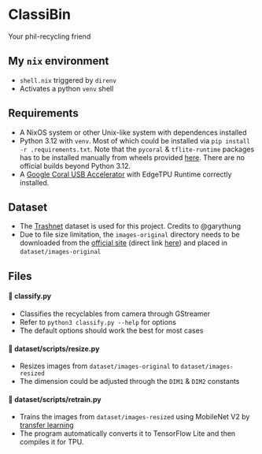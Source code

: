 # ClassiBin

Your phil-recycling friend

## My `nix` environment

* `shell.nix` triggered by `direnv`
* Activates a python `venv` shell

## Requirements

* A NixOS system or other Unix-like system with dependences installed
* Python 3.12 with `venv`. Most of which could be installed via `pip install -r .requirements.txt`. Note that the `pycoral` & `tflite-runtime` packages has to be installed manually from wheels provided [here](https://github.com/virnik0/pycoral_builds). There are no official builds beyond Python 3.12.
* A [Google Coral USB Accelerator](https://coral.ai/products/accelerator) with EdgeTPU Runtime correctly installed.

## Dataset

* The [Trashnet](https://github.com/garythung/trashnet) dataset is used for this project. Credits to @garythung
* Due to file size limitation, the `images-original` directory needs to be downloaded from the [official site](https://huggingface.co/datasets/garythung/trashnet/tree/main) (direct link [here](https://huggingface.co/datasets/garythung/trashnet/blob/main/dataset-original.zip)) and placed in `dataset/images-original`

## Files

#### 📜 classify.py

* Classifies the recyclables from camera through GStreamer
* Refer to `python3 classify.py --help` for options
* The default options should work the best for most cases

#### 📜 dataset/scripts/resize.py

* Resizes images from `dataset/images-original` to `dataset/images-resized`
* The dimension could be adjusted through the `DIM1` & `DIM2` constants

#### 📜 dataset/scripts/retrain.py

* Trains the images from `dataset/images-resized` using MobileNet V2 by [transfer learning](https://coral.ai/docs/edgetpu/models-intro/#transfer-learning)
* The program automatically converts it to TensorFlow Lite and then compiles it for TPU.